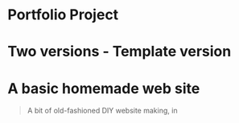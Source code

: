 # Portfolio Project

# Two versions - Template version

# A basic homemade web site
> A bit of old-fashioned DIY website making, in